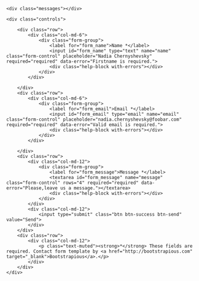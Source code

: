 <form id="contact-form" method="post" action="contact.php" role="form">

    <div class="messages"></div>

    <div class="controls">

        <div class="row">
            <div class="col-md-6">
                <div class="form-group">
                    <label for="form_name">Name *</label>
                    <input id="form_name" type="text" name="name" class="form-control" placeholder="Nadia Chernyshevsky" required="required" data-error="Firstname is required.">
                    <div class="help-block with-errors"></div>
                </div>
            </div>
           
        </div>
        <div class="row">
            <div class="col-md-6">
                <div class="form-group">
                    <label for="form_email">Email *</label>
                    <input id="form_email" type="email" name="email" class="form-control" placeholder="nadia.chernyshevsky@foobar.com" required="required" data-error="Valid email is required.">
                    <div class="help-block with-errors"></div>
                </div>
            </div>
          
        </div>
        <div class="row">
            <div class="col-md-12">
                <div class="form-group">
                    <label for="form_message">Message *</label>
                    <textarea id="form_message" name="message" class="form-control" rows="4" required="required" data-error="Please,leave us a message."></textarea>
                    <div class="help-block with-errors"></div>
                </div>
            </div>
            <div class="col-md-12">
                <input type="submit" class="btn btn-success btn-send" value="Send">
            </div>
        </div>
        <div class="row">
            <div class="col-md-12">
                <p class="text-muted"><strong>*</strong> These fields are required. Contact form template by <a href="http://bootstrapious.com" target="_blank">Bootstrapious</a>.</p>
            </div>
        </div>
    </div>

</form>
